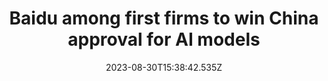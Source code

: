 ---
external: true
url: https://www.bloomberg.com/news/articles/2023-08-30/baidu-among-first-firms-to-win-china-approval-for-ai-models
title: Baidu among first firms to win China approval for AI models
description: China will approve the first batch of generative artificial intelligence services for public rollout as soon as this week, freeing up homegrown technology champions including Baidu Inc. to openly compete with the likes of OpenAI Inc. and Microsoft Corp.
date: 2023-08-30T15:38:42.535Z
icon: https://www.google.com/s2/favicons?domain=bloomberg.com&sz=32
source: Bloomberg
---